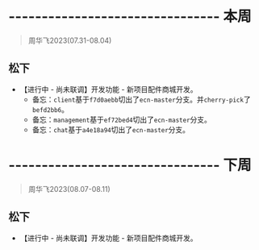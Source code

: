 # -------------------------------- 本周
> 周华飞2023(07.31-08.04)
## 松下
* 【进行中 - 尚未联调】开发功能 - 新项目配件商城开发。
  - 备忘：`client`基于`f7d0aebb`切出了`ecn-master`分支。并`cherry-pick`了`befd2bb6`。
  - 备忘：`management`基于`ef72bed4`切出了`ecn-master`分支。
  - 备忘：`chat`基于`a4e18a94`切出了`ecn-master`分支。

# -------------------------------- 下周
> 周华飞2023(08.07-08.11)
## 松下
* 【进行中 - 尚未联调】开发功能 - 新项目配件商城开发。

